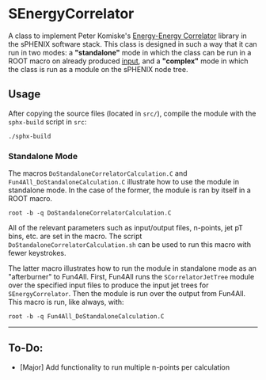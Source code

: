 # SEnergyCorrelator

A class to implement Peter Komiske's [Energy-Energy Correlator](https://github.com/pkomiske/EnergyEnergyCorrelators) library in the sPHENIX software stack. This class is designed in such a way that it can run in two modes: a **"standalone"** mode in which the class can be run in a ROOT macro on already produced [input](https://github.com/ruse-traveler/SCorrelatorJetTree), and a **"complex"** mode in which the class is run as a module on the sPHENIX node tree.

## Usage

After copying the source files (located in `src/`), compile the module with the `sphx-build` script in `src`:

```
./sphx-build
```

### Standalone Mode

The macros `DoStandaloneCorrelatorCalculation.C` and `Fun4All_DoStandaloneCalculation.C` illustrate how to use the module in standalone mode.  In the case of the former, the module is ran by itself in a ROOT macro.

```
root -b -q DoStandaloneCorrelatorCalculation.C
```

All of the relevant parameters such as input/output files, n-points, jet pT bins, etc. are set in the macro.  The script `DoStandaloneCorrelatorCalculation.sh` can be used to run this macro with fewer keystrokes.

The latter macro illustrates how to run the module in standalone mode as an "afterburner" to Fun4All.  First, Fun4All runs the `SCorrelatorJetTree` module over the specified input files to produce the input jet trees for `SEnergyCorrelator`.  Then the module is run over the output from Fun4All.  This macro is run, like always, with:

```
root -b -q Fun4All_DoStandaloneCalculation.C
```

---

## To-Do:

 - [Major] Add functionality to run multiple n-points per calculation
